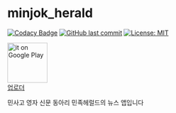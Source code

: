 # minjok_herald

[![Codacy Badge](https://api.codacy.com/project/badge/Grade/5666898bd6574ff984df0992e47ae491)](https://app.codacy.com/manual/roh517/Minjok_Herald_App?utm_source=github.com&utm_medium=referral&utm_content=nickroh/Minjok_Herald_App&utm_campaign=Badge_Grade_Dashboard)
[![GitHub last commit](https://img.shields.io/github/last-commit/google/skia.svg?style=flat)]()
 <a href="./license.md">
        <img src="https://img.shields.io/badge/License-MIT-lightgrey.svg" alt="License: MIT">
 </a>
    
    
   <a href = "https://play.google.com/store/apps/details?id=com.minjokherald.kmla.minjok_herald&pcampaignid=pcampaignidMKT-Other-global-all-co-prtnr-py-PartBadge-Mar2515-1" target='_blank' rel='noopener'>
<img src = "https://play.google.com/intl/en_us/badges/static/images/badges/en_badge_web_generic.png" height="90px" alt = "it on Google Play">
</a>
<br>
<a href = "https://minjok-herald-uploader.firebaseapp.com"> 업로더 </a>
 
 
    
민사고 영자 신문 동아리 민족헤럴드의 뉴스 앱입니다

